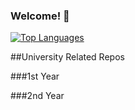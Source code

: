 ### Welcome! 👋

[![Top Languages](https://github-readme-stats.vercel.app/api/top-langs/?username=andreea-burada&layout=compact&theme=dark)](https://github.com/anuraghazra/github-readme-stats)

##University Related Repos

###1st Year

###2nd Year

<!--
**andreea-burada/andreea-burada** is a ✨ _special_ ✨ repository because its `README.md` (this file) appears on your GitHub profile.

Here are some ideas to get you started:

- 🔭 I’m currently working on ...
- 🌱 I’m currently learning ...
- 👯 I’m looking to collaborate on ...
- 🤔 I’m looking for help with ...
- 💬 Ask me about ...
- 📫 How to reach me: ...
- 😄 Pronouns: ...
- ⚡ Fun fact: ...
-->

